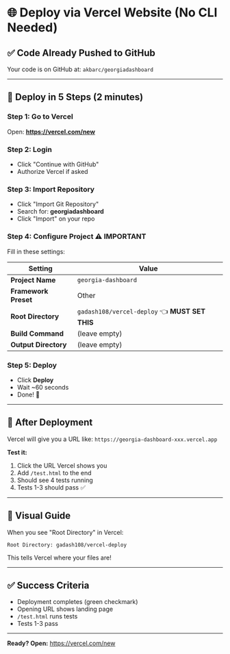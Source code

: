 # 🌐 Deploy via Vercel Website (No CLI Needed)

## ✅ Code Already Pushed to GitHub

Your code is on GitHub at: `akbarc/georgiadashboard`

---

## 🚀 Deploy in 5 Steps (2 minutes)

### Step 1: Go to Vercel
Open: **https://vercel.com/new**

### Step 2: Login
- Click "Continue with GitHub"
- Authorize Vercel if asked

### Step 3: Import Repository
- Click "Import Git Repository"
- Search for: **georgiadashboard**
- Click "Import" on your repo

### Step 4: Configure Project ⚠️ **IMPORTANT**
Fill in these settings:

| Setting | Value |
|---------|-------|
| **Project Name** | `georgia-dashboard` |
| **Framework Preset** | Other |
| **Root Directory** | `gadash108/vercel-deploy` 👈 **MUST SET THIS** |
| **Build Command** | (leave empty) |
| **Output Directory** | (leave empty) |

### Step 5: Deploy
- Click **Deploy**
- Wait ~60 seconds
- Done! 🎉

---

## 🧪 After Deployment

Vercel will give you a URL like:
`https://georgia-dashboard-xxx.vercel.app`

**Test it:**
1. Click the URL Vercel shows you
2. Add `/test.html` to the end
3. Should see 4 tests running
4. Tests 1-3 should pass ✅

---

## 📸 Visual Guide

When you see "Root Directory" in Vercel:
```
Root Directory: gadash108/vercel-deploy
```

This tells Vercel where your files are!

---

## ✅ Success Criteria

- Deployment completes (green checkmark)
- Opening URL shows landing page
- `/test.html` runs tests
- Tests 1-3 pass

---

**Ready? Open:** https://vercel.com/new
